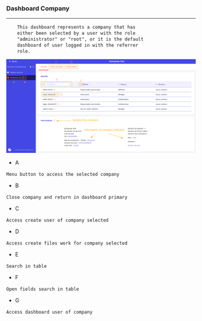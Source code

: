 ### Dashboard Company

---

        This dashboard represents a company that has
        either been selected by a user with the role
        "administrator" or "root", or it is the default
        dashboard of user logged in with the referrer
        role.

![home-page](./img_manual/dashboard-company-selected.png)

- A

```
Menu button to access the selected company
```

- B

```
Close company and return in dashboard primary
```

- C

```
Access create user of company selected
```

- D

```
Access create files work for company selected
```

- E

```
Search in table
```

- F

```
Open fields search in table
```

- G

```
Access dashboard user of company
```
